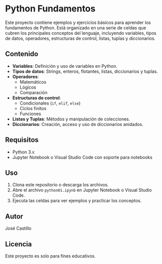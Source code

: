# Python Fundamentos

Este proyecto contiene ejemplos y ejercicios básicos para aprender los fundamentos de Python. Está organizado en una serie de celdas que cubren los principales conceptos del lenguaje, incluyendo variables, tipos de datos, operadores, estructuras de control, listas, tuplas y diccionarios.

## Contenido

- **Variables**: Definición y uso de variables en Python.
- **Tipos de datos**: Strings, enteros, flotantes, listas, diccionarios y tuplas.
- **Operadores**:
  - Matemáticos
  - Lógicos
  - Comparación
- **Estructuras de control**:
  - Condicionales (`if`, `elif`, `else`)
  - Ciclos finitos
  - Funciones
- **Listas y Tuplas**: Métodos y manipulación de colecciones.
- **Diccionarios**: Creación, acceso y uso de diccionarios anidados.

## Requisitos

- Python 3.x
- Jupyter Notebook o Visual Studio Code con soporte para notebooks

## Uso

1. Clona este repositorio o descarga los archivos.
2. Abre el archivo `python01.ipynb` en Jupyter Notebook o Visual Studio Code.
3. Ejecuta las celdas para ver ejemplos y practicar los conceptos.

## Autor

José Castillo

## Licencia

Este proyecto es solo para fines educativos.